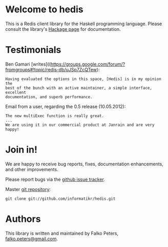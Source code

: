 # Welcome to hedis

This is a Redis client library for the Haskell programming language. Please consult the library's [Hackage page](http://hackage.haskell.org/package/hedis) for documentation.

# Testimonials

Ben Gamari
[writes]((https://groups.google.com/forum/?fromgroups#!topic/redis-db/uJSp7ZcQTew):

    Having evaluated the options in this space, [Hedis] is in my opinion the
    best of the bunch with an active maintainer, a simple interface, excellent
    documentation, and superb performance.

Email from a user, regarding the 0.5 release (10.05.2012):

    The new multiExec function is really great.
    ...
    We are using it in our commercial product at Janrain and are very happy!


# Join in!

We are happy to receive bug reports, fixes, documentation enhancements, and other improvements.

Please report bugs via the [github issue tracker](http://github.com/informatikr/hedis/issues).

Master [git repository](http://github.com/informatikr/hedis):

    git clone git://github.com/informatikr/hedis.git

# Authors

This library is written and maintained by Falko Peters, <falko.peters@gmail.com>.
